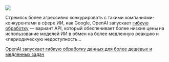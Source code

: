 <!--2025-04-18 11:47:48-->
<div class="yb">
  <div class="rss habr"><img src="https://habrastorage.org/getpro/habr/upload_files/2c5/b02/9af/2c5b029af839b3651b3c00a7a702cd13.jpg" /><p>Стремясь более агрессивно конкурировать с такими компаниями-конкурентами в сфере ИИ, как Google, OpenAI запускает&nbsp;<a href="https://platform.openai.com/docs/guides/flex-processing">гибкую обработку</a>&nbsp;— вариант API, который обеспечивает более низкие цены на использование моделей ИИ в обмен на более медленную реакцию и «периодическую недоступность... <p class="titl"><a href="https://habr.com/ru/companies/bothub/news/902132/?utm_source=habrahabr&utm_medium=rss&utm_campaign=902132">OpenAI запускает гибкую обработку данных для более дешевых и медленных задач</a></p></div>
</div>
